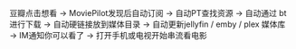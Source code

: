 豆瓣点击想看 → MoviePilot发现后自动订阅 → 自动PT查找资源 → 自动通过 bt 进行下载 → 自动硬链接放到媒体目录 → 自动更新jellyfin / emby / plex 媒体库 → IM通知你可以看了 → 打开手机或电视开始串流看电影